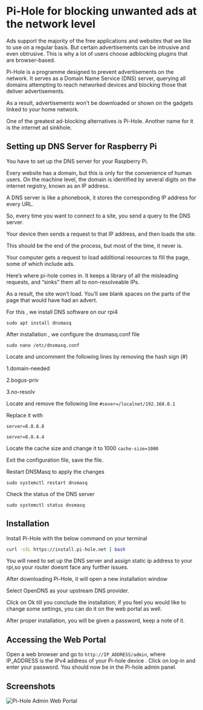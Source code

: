 
# Pi-Hole for blocking unwanted ads at the network level 

Ads support the majority of the free applications and websites that we like to use on a regular basis. But certain advertisements can be intrusive and even obtrusive. This is why a lot of users choose adblocking plugins that are browser-based.

Pi-Hole is a programme designed to prevent advertisements on the network. It serves as a Domain Name Service (DNS) server, querying all domains attempting to reach networked devices and blocking those that deliver advertisements.

As a result, advertisements won't be downloaded or shown on the gadgets linked to your home network.

One of the greatest ad-blocking alternatives is Pi-Hole. Another name for it is the internet ad sinkhole.




## Setting up DNS Server for Raspberry Pi

You have to set up the DNS server for your Raspberry Pi. 

Every website has a domain, but this is only for the convenience of human users. On the machine level, the domain is identified by several digits on the internet registry, known as an IP address.

A DNS server is like a phonebook, it stores the corresponding IP address for every URL.

So, every time you want to connect to a site, you send a query to the DNS server.

Your device then sends a request to that IP address, and then loads the site.

This should be the end of the process, but most of the time, it never is.

Your computer gets a request to load additional resources to fill the page, some of which include ads.

Here’s where pi-hole comes in. It keeps a library of all the misleading requests, and “sinks” them all to non-resolveable IPs.

As a result, the site won’t load. You’ll see blank spaces on the parts of the page that would have had an advert.

For this , we install DNS software on our rpi4
```
sudo apt install dnsmasq
```
After installation , we configure the  dnsmasq.conf file
```
sudo nano /etc/dnsmasq.conf
```
Locate and uncomment the following lines by removing the hash sign (#)

1.domain-needed 

2.bogus-priv

3.no-resolv

Locate and remove the following line
```#sever=/localnet/192.168.0.1```

Replace it with 
```
server=8.8.8.8

server=8.8.4.4 
```


Locate the cache size and change it to 1000
``` cache-size=1000 ```

Exit the configuration file, save the file.

Restart DNSMasq to apply the changes
```
sudo systemctl restart dnsmasq
```
Check the status of the DNS server
```
sudo systemctl status dnsmasq
```


## Installation

Install Pi-Hole with the below command on your terminal

```bash
curl -sSL https://install.pi-hole.net | bash
```
You will need to set up the DNS server and assign static ip address to your rpi,so your router doesnt face any further issues.


After downloading Pi-Hole, it will open a new installation window

Select OpenDNS as your upstream DNS provider.

Click on Ok till you conclude the installation; if you feel you would like to change some settings, you can do it on the web portal as well.

After proper installation, you will be given a password, keep a note of it.





## Accessing the Web Portal 
Open a web browser and go to ```http://IP_ADDRESS/admin```, where IP_ADDRESS is the IPv4 address of your Pi-hole device . Click on log-in and enter your password. You should now be in the Pi-hole admin panel.


## Screenshots

![Pi-Hole Admin Web Portal]([https://github.dev/rebek-007/pihole/blob/master/admin.png](https://github.com/rebek-007/pihole/blob/5cdf6ce8fc756a7e640d41f40f76f7e451228667/admin.png)https://github.com/rebek-007/pihole/blob/5cdf6ce8fc756a7e640d41f40f76f7e451228667/admin.png)

